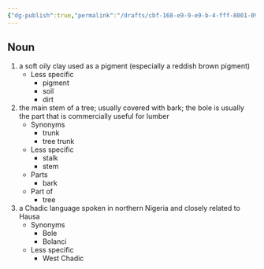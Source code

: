 ```yaml
---
{"dg-publish":true,"permalink":"/drafts/cbf-168-e9-9-e9-b-4-fff-8001-09298-a5-e797-b/","dgHomeLink":true,"dgPassFrontmatter":false}
---
```




## Noun

1. a soft oily clay used as a pigment (especially a reddish brown pigment)
	- Less specific
		- pigment
		- soil
		- dirt
2. the main stem of a tree; usually covered with bark; the bole is usually the part that is commercially useful for lumber
	- Synonyms
		- trunk
		- tree trunk
	- Less specific
		- stalk
		- stem
	- Parts
		- bark
	- Part of
		- tree
3. a Chadic language spoken in northern Nigeria and closely related to Hausa
	- Synonyms
		- Bole
		- Bolanci
	- Less specific
		- West Chadic

